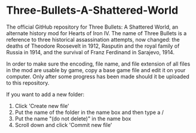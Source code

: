 # Three-Bullets-A-Shattered-World
The official GitHub repository for Three Bullets: A Shattered World, an alternate history mod for Hearts of Iron IV. The name of 
Three Bullets is a reference to three historical assassination attempts, now changed: the deaths of Theodore Roosevelt in 1912, 
Rasputin and the royal family of Russia in 1914, and the survival of Franz Ferdinand in Sarajevo, 1914.

In order to make sure the encoding, file name, and file extension of all files in the mod are usable by game, copy a base game file 
and edit it on your computer. Only after some progress has been made should it be uploaded to this repository.

If you want to add a new folder:
  1. Click 'Create new file'
  2. Put the name of the folder in the name box and then type a /
  3. Put the name "(do not delete)" in the name box
  4. Scroll down and click 'Commit new file'
